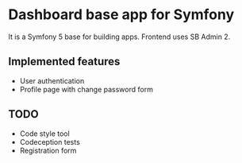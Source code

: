 # Dashboard base app for Symfony

It is a Symfony 5 base for building apps. Frontend uses SB Admin 2.

## Implemented features

* User authentication
* Profile page with change password form

## TODO

* Code style tool
* Codeception tests
* Registration form